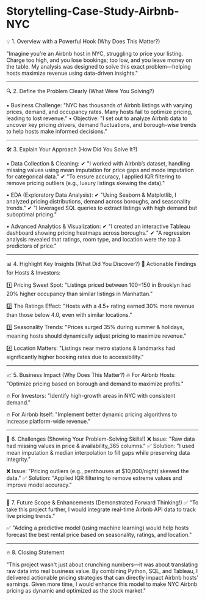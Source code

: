 # Storytelling-Case-Study-Airbnb-NYC

💡 1. Overview with a Powerful Hook (Why Does This Matter?) 

"Imagine you're an Airbnb host in NYC, struggling to price your listing. Charge too high, and you lose bookings; too low, and you leave money on the table. My analysis was designed to solve this exact problem—helping hosts maximize revenue using data-driven insights."
________________________________________
🔍 2. Define the Problem Clearly (What Were You Solving?)

•	Business Challenge: "NYC has thousands of Airbnb listings with varying prices, demand, and occupancy rates. Many hosts fail to optimize pricing, leading to lost revenue."
•	Objective: "I set out to analyze Airbnb data to uncover key pricing drivers, demand fluctuations, and borough-wise trends to help hosts make informed decisions."
________________________________________
🛠️ 3. Explain Your Approach (How Did You Solve It?)

•	Data Collection & Cleaning:
✔ "I worked with Airbnb’s dataset, handling missing values using mean imputation for price gaps and mode imputation for categorical data."
✔ "To ensure accuracy, I applied IQR filtering to remove pricing outliers (e.g., luxury listings skewing the data)."

•	EDA (Exploratory Data Analysis):
✔ "Using Seaborn & Matplotlib, I analyzed pricing distributions, demand across boroughs, and seasonality trends."
✔ "I leveraged SQL queries to extract listings with high demand but suboptimal pricing."

•	Advanced Analytics & Visualization:
✔ "I created an interactive Tableau dashboard showing pricing heatmaps across boroughs."
✔ "A regression analysis revealed that ratings, room type, and location were the top 3 predictors of price."
________________________________________
📊 4. Highlight Key Insights (What Did You Discover?)
🚀 Actionable Findings for Hosts & Investors:

1️⃣ Pricing Sweet Spot: "Listings priced between $100-$150 in Brooklyn had 20% higher occupancy than similar listings in Manhattan."

2️⃣ The Ratings Effect: "Hosts with a 4.5+ rating earned 30% more revenue than those below 4.0, even with similar locations."

3️⃣ Seasonality Trends: "Prices surged 35% during summer & holidays, meaning hosts should dynamically adjust pricing to maximize revenue."

4️⃣ Location Matters: "Listings near metro stations & landmarks had significantly higher booking rates due to accessibility."
________________________________________
📈 5. Business Impact (Why Does This Matter?)
🔥 For Airbnb Hosts: "Optimize pricing based on borough and demand to maximize profits."

🔥 For Investors: "Identify high-growth areas in NYC with consistent demand."

🔥 For Airbnb Itself: "Implement better dynamic pricing algorithms to increase platform-wide revenue."
________________________________________
🚧 6. Challenges  (Showing Your Problem-Solving Skills!)
❌ Issue: "Raw data had missing values in price & availability_365 columns."
✅ Solution: "I used mean imputation & median interpolation to fill gaps while preserving data integrity."

❌ Issue: "Pricing outliers (e.g., penthouses at $10,000/night) skewed the data."
✅ Solution: "Applied IQR filtering to remove extreme values and improve model accuracy."
________________________________________
🚀 7. Future Scope & Enhancements (Demonstrated Forward Thinking!)
✅ "To take this project further, I would integrate real-time Airbnb API data to track live pricing trends."

✅ "Adding a predictive model (using machine learning) would help hosts forecast the best rental price based on seasonality, ratings, and location."
________________________________________
🔥 8.  Closing Statement

"This project wasn't just about crunching numbers—it was about translating raw data into real business value. By combining Python, SQL, and Tableau, I delivered actionable pricing strategies that can directly impact Airbnb hosts' earnings. Given more time, I would enhance this model to make NYC Airbnb pricing as dynamic and optimized as the stock market."
